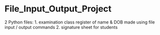 # File_Input_Output_Project
2 Python files: 1. examination class register of name & DOB made using file input / output commands
                2. signature sheet for students

